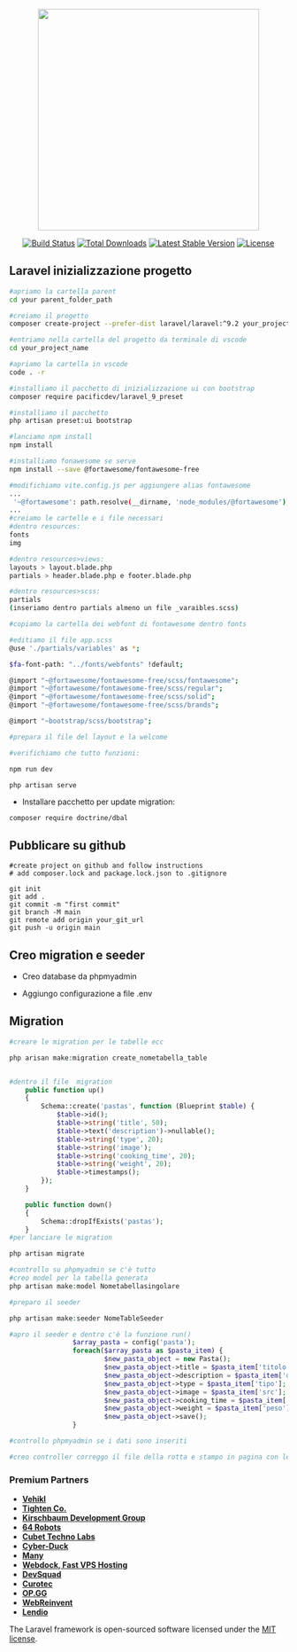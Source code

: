 <p align="center"><a href="https://laravel.com" target="_blank"><img src="https://raw.githubusercontent.com/laravel/art/master/logo-lockup/5%20SVG/2%20CMYK/1%20Full%20Color/laravel-logolockup-cmyk-red.svg" width="400"></a></p>

<p align="center">
<a href="https://travis-ci.org/laravel/framework"><img src="https://travis-ci.org/laravel/framework.svg" alt="Build Status"></a>
<a href="https://packagist.org/packages/laravel/framework"><img src="https://img.shields.io/packagist/dt/laravel/framework" alt="Total Downloads"></a>
<a href="https://packagist.org/packages/laravel/framework"><img src="https://img.shields.io/packagist/v/laravel/framework" alt="Latest Stable Version"></a>
<a href="https://packagist.org/packages/laravel/framework"><img src="https://img.shields.io/packagist/l/laravel/framework" alt="License"></a>
</p>

## Laravel inizializzazione progetto

```bash
#apriamo la cartella parent
cd your parent_folder_path

#creiamo il progetto
composer create-project --prefer-dist laravel/laravel:^9.2 your_project_name_here

#entriamo nella cartella del progetto da terminale di vscode
cd your_project_name

#apriamo la cartella in vscode
code . -r 

#installiamo il pacchetto di inizializzazione ui con bootstrap
composer require pacificdev/laravel_9_preset

#installiamo il pacchetto 
php artisan preset:ui bootstrap

#lanciamo npm install
npm install

#installiamo fonawesome se serve
npm install --save @fortawesome/fontawesome-free

#modifichiamo vite.config.js per aggiungere alias fontawesome
...
 '~@fortawesome': path.resolve(__dirname, 'node_modules/@fortawesome'),
...
#creiamo le cartelle e i file necessari
#dentro resources:
fonts
img

#dentro resources>views:
layouts > layout.blade.php
partials > header.blade.php e footer.blade.php

#dentro resources>scss:
partials
(inseriamo dentro partials almeno un file _varaibles.scss) 

#copiamo la cartella dei webfont di fontawesome dentro fonts

#editiamo il file app.scss
@use './partials/variables' as *;

$fa-font-path: "../fonts/webfonts" !default;

@import "~@fortawesome/fontawesome-free/scss/fontawesome";
@import "~@fortawesome/fontawesome-free/scss/regular";
@import "~@fortawesome/fontawesome-free/scss/solid";
@import "~@fortawesome/fontawesome-free/scss/brands";

@import "~bootstrap/scss/bootstrap";

#prepara il file del layout e la welcome

#verifichiamo che tutto funzioni:

npm run dev

php artisan serve

```
- Installare pacchetto per update migration:
```
composer require doctrine/dbal

```
## Pubblicare su github

```
#create project on github and follow instructions
# add composer.lock and package.lock.json to .gitignore

git init
git add .
git commit -m "first commit"
git branch -M main
git remote add origin your_git_url
git push -u origin main

```
## Creo migration e seeder

- Creo database da phpmyadmin

- Aggiungo configurazione a file .env

## Migration
```php
#creare le migration per le tabelle ecc

php arisan make:migration create_nometabella_table


#dentro il file  migration 
	public function up()
	{
		Schema::create('pastas', function (Blueprint $table) {
			$table->id();
			$table->string('title', 50);
			$table->text('description')->nullable();
			$table->string('type', 20);
			$table->string('image');
			$table->string('cooking_time', 20);
			$table->string('weight', 20);
			$table->timestamps();
		});
	}

	public function down()
	{
		Schema::dropIfExists('pastas');
	}
#per lanciare le migration

php artisan migrate

#controllo su phpmyadmin se c'è tutto
#creo model per la tabella generata
php artisan make:model Nometabellasingolare

#preparo il seeder

php artisan make:seeder NomeTableSeeder

#apro il seeder e dentro c'è la funzione run()
				$array_pasta = config('pasta');
				foreach($array_pasta as $pasta_item) {
						$new_pasta_object = new Pasta();
						$new_pasta_object->title = $pasta_item['titolo'];
						$new_pasta_object->description = $pasta_item['descrizione'];
						$new_pasta_object->type = $pasta_item['tipo'];
						$new_pasta_object->image = $pasta_item['src'];
						$new_pasta_object->cooking_time = $pasta_item['cottura'];
						$new_pasta_object->weight = $pasta_item['peso'];
						$new_pasta_object->save();
				}

#controllo phpmyadmin se i dati sono inseriti

#creo controller correggo il file della rotta e stampo in pagina con le view

```

### Premium Partners

- **[Vehikl](https://vehikl.com/)**
- **[Tighten Co.](https://tighten.co)**
- **[Kirschbaum Development Group](https://kirschbaumdevelopment.com)**
- **[64 Robots](https://64robots.com)**
- **[Cubet Techno Labs](https://cubettech.com)**
- **[Cyber-Duck](https://cyber-duck.co.uk)**
- **[Many](https://www.many.co.uk)**
- **[Webdock, Fast VPS Hosting](https://www.webdock.io/en)**
- **[DevSquad](https://devsquad.com)**
- **[Curotec](https://www.curotec.com/services/technologies/laravel/)**
- **[OP.GG](https://op.gg)**
- **[WebReinvent](https://webreinvent.com/?utm_source=laravel&utm_medium=github&utm_campaign=patreon-sponsors)**
- **[Lendio](https://lendio.com)**

The Laravel framework is open-sourced software licensed under the [MIT license](https://opensource.org/licenses/MIT).
